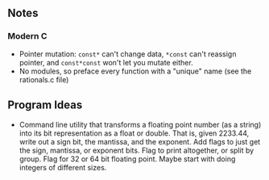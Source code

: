 ## Notes

### Modern C

* Pointer mutation: `const*` can't change data, `*const` can't reassign pointer, and `const*const` won't let you mutate either.
* No modules, so preface every function with a "unique" name (see the rationals.c file)

## Program Ideas

* Command line utility that transforms a floating point number (as a string) into its bit representation as a float or double.  That is, given 2233.44, write out a sign bit, the mantissa, and the exponent.  Add flags to just get the sign, mantissa, or exponent bits.  Flag to print altogether, or split by group.  Flag for 32 or 64 bit floating point.  Maybe start with doing integers of different sizes.
